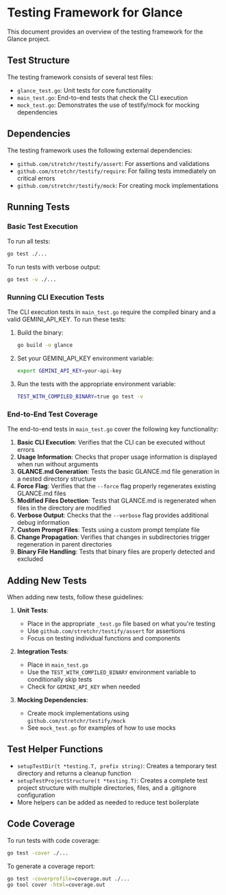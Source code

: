 # Testing Framework for Glance

This document provides an overview of the testing framework for the Glance project.

## Test Structure

The testing framework consists of several test files:

- `glance_test.go`: Unit tests for core functionality
- `main_test.go`: End-to-end tests that check the CLI execution
- `mock_test.go`: Demonstrates the use of testify/mock for mocking dependencies

## Dependencies

The testing framework uses the following external dependencies:

- `github.com/stretchr/testify/assert`: For assertions and validations
- `github.com/stretchr/testify/require`: For failing tests immediately on critical errors
- `github.com/stretchr/testify/mock`: For creating mock implementations

## Running Tests

### Basic Test Execution

To run all tests:

```bash
go test ./...
```

To run tests with verbose output:

```bash
go test -v ./...
```

### Running CLI Execution Tests

The CLI execution tests in `main_test.go` require the compiled binary and a valid GEMINI_API_KEY. To run these tests:

1. Build the binary:
   ```bash
   go build -o glance
   ```

2. Set your GEMINI_API_KEY environment variable:
   ```bash
   export GEMINI_API_KEY=your-api-key
   ```

3. Run the tests with the appropriate environment variable:
   ```bash
   TEST_WITH_COMPILED_BINARY=true go test -v
   ```

### End-to-End Test Coverage

The end-to-end tests in `main_test.go` cover the following key functionality:

1. **Basic CLI Execution**: Verifies that the CLI can be executed without errors
2. **Usage Information**: Checks that proper usage information is displayed when run without arguments
3. **GLANCE.md Generation**: Tests the basic GLANCE.md file generation in a nested directory structure
4. **Force Flag**: Verifies that the `--force` flag properly regenerates existing GLANCE.md files
5. **Modified Files Detection**: Tests that GLANCE.md is regenerated when files in the directory are modified
6. **Verbose Output**: Checks that the `--verbose` flag provides additional debug information
7. **Custom Prompt Files**: Tests using a custom prompt template file
8. **Change Propagation**: Verifies that changes in subdirectories trigger regeneration in parent directories
9. **Binary File Handling**: Tests that binary files are properly detected and excluded

## Adding New Tests

When adding new tests, follow these guidelines:

1. **Unit Tests**:
   - Place in the appropriate `_test.go` file based on what you're testing
   - Use `github.com/stretchr/testify/assert` for assertions
   - Focus on testing individual functions and components

2. **Integration Tests**:
   - Place in `main_test.go`
   - Use the `TEST_WITH_COMPILED_BINARY` environment variable to conditionally skip tests
   - Check for `GEMINI_API_KEY` when needed

3. **Mocking Dependencies**:
   - Create mock implementations using `github.com/stretchr/testify/mock`
   - See `mock_test.go` for examples of how to use mocks

## Test Helper Functions

- `setupTestDir(t *testing.T, prefix string)`: Creates a temporary test directory and returns a cleanup function
- `setupTestProjectStructure(t *testing.T)`: Creates a complete test project structure with multiple directories, files, and a .gitignore configuration
- More helpers can be added as needed to reduce test boilerplate

## Code Coverage

To run tests with code coverage:

```bash
go test -cover ./...
```

To generate a coverage report:

```bash
go test -coverprofile=coverage.out ./...
go tool cover -html=coverage.out
```